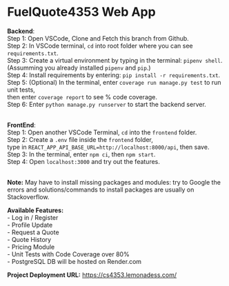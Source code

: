 # FuelQuote4353 Web App

**Backend**:<br>
Step 1: Open VSCode, Clone and Fetch this branch from Github.<br>
Step 2: In VSCode terminal, ```cd``` into root folder where you can see ```requirements.txt```. <br>
Step 3: Create a virtual environment by typing in the terminal: ```pipenv shell```.<br>
(Assumming you already installed ```pipenv``` and ```pip```.)<br>
Step 4: Install requirements by entering: ```pip install -r requirements.txt```.<br>
Step 5: (Optional) In the terminal, enter ```coverage run manage.py test``` to run unit tests, <br>
then enter ```coverage report``` to see % code coverage.<br>
Step 6: Enter ```python manage.py runserver``` to start the backend server.<br><br>

**FrontEnd**:<br>
Step 1: Open another VSCode Terminal, ```cd``` into the ```frontend``` folder.<br> 
Step 2: Create a ```.env``` file inside the ```frontend``` folder, <br>
type in ```REACT_APP_API_BASE_URL=http://localhost:8000/api```, then save.<br>
Step 3: In the terminal, enter ```npm ci```, then ```npm start```.<br>
Step 4: Open ```localhost:3000``` and try out the features.<br><br>

**Note:** May have to install missing packages and modules: try to Google the errors and solutions/commands to install packages are usually on Stackoverflow.
<br>

**Available Features:**<br>
    - Log in / Register <br>
    - Profile Update <br>
    - Request a Quote <br>
    - Quote History <br>
    - Pricing Module<br>
    - Unit Tests with Code Coverage over 80%<br>
    - PostgreSQL DB will be hosted on Render.com<br>

**Project Deployment URL:** https://cs4353.lemonadess.com/ <br>

